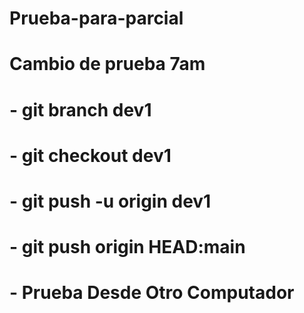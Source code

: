 # Prueba-para-parcial
# Cambio de prueba 7am


# - git branch dev1
# - git checkout dev1
# - git push -u origin dev1
# - git push origin HEAD:main

# - Prueba Desde Otro Computador
